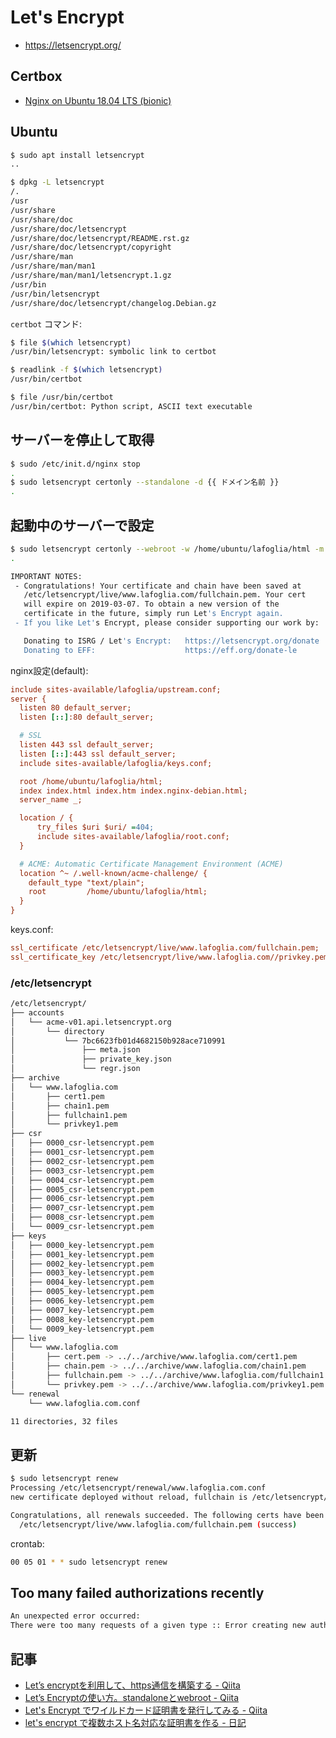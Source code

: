 # Let's Encrypt

- https://letsencrypt.org/


## Certbox

- [Nginx on Ubuntu 18.04 LTS (bionic)](https://certbot.eff.org/lets-encrypt/ubuntubionic-nginx)

## Ubuntu

~~~bash
$ sudo apt install letsencrypt
..
~~~

~~~bash
$ dpkg -L letsencrypt
/.
/usr
/usr/share
/usr/share/doc
/usr/share/doc/letsencrypt
/usr/share/doc/letsencrypt/README.rst.gz
/usr/share/doc/letsencrypt/copyright
/usr/share/man
/usr/share/man/man1
/usr/share/man/man1/letsencrypt.1.gz
/usr/bin
/usr/bin/letsencrypt
/usr/share/doc/letsencrypt/changelog.Debian.gz
~~~

`certbot` コマンド:

~~~bash
$ file $(which letsencrypt)
/usr/bin/letsencrypt: symbolic link to certbot

$ readlink -f $(which letsencrypt)
/usr/bin/certbot

$ file /usr/bin/certbot
/usr/bin/certbot: Python script, ASCII text executable
~~~

## サーバーを停止して取得

~~~bash
$ sudo /etc/init.d/nginx stop
.
$ sudo letsencrypt certonly --standalone -d {{ ドメイン名前 }}
.
~~~

## 起動中のサーバーで設定

~~~bash
$ sudo letsencrypt certonly --webroot -w /home/ubuntu/lafoglia/html -m supervisor@lafoglia.com -d www.lafoglia.com -d lafoglia.com
.

IMPORTANT NOTES:
 - Congratulations! Your certificate and chain have been saved at
   /etc/letsencrypt/live/www.lafoglia.com/fullchain.pem. Your cert
   will expire on 2019-03-07. To obtain a new version of the
   certificate in the future, simply run Let's Encrypt again.
 - If you like Let's Encrypt, please consider supporting our work by:

   Donating to ISRG / Let's Encrypt:   https://letsencrypt.org/donate
   Donating to EFF:                    https://eff.org/donate-le
~~~

nginx設定(default):

~~~ini
include sites-available/lafoglia/upstream.conf;
server {
  listen 80 default_server;
  listen [::]:80 default_server;

  # SSL
  listen 443 ssl default_server;
  listen [::]:443 ssl default_server;
  include sites-available/lafoglia/keys.conf;

  root /home/ubuntu/lafoglia/html;
  index index.html index.htm index.nginx-debian.html;
  server_name _;

  location / {
      try_files $uri $uri/ =404;
      include sites-available/lafoglia/root.conf;
  }

  # ACME: Automatic Certificate Management Environment (ACME)
  location ^~ /.well-known/acme-challenge/ {
    default_type "text/plain";
    root         /home/ubuntu/lafoglia/html;
  }
}
~~~

keys.conf:

~~~ini
ssl_certificate /etc/letsencrypt/live/www.lafoglia.com/fullchain.pem;
ssl_certificate_key /etc/letsencrypt/live/www.lafoglia.com//privkey.pem;
~~~

### /etc/letsencrypt

~~~bash
/etc/letsencrypt/
├── accounts
│   └── acme-v01.api.letsencrypt.org
│       └── directory
│           └── 7bc6623fb01d4682150b928ace710991
│               ├── meta.json
│               ├── private_key.json
│               └── regr.json
├── archive
│   └── www.lafoglia.com
│       ├── cert1.pem
│       ├── chain1.pem
│       ├── fullchain1.pem
│       └── privkey1.pem
├── csr
│   ├── 0000_csr-letsencrypt.pem
│   ├── 0001_csr-letsencrypt.pem
│   ├── 0002_csr-letsencrypt.pem
│   ├── 0003_csr-letsencrypt.pem
│   ├── 0004_csr-letsencrypt.pem
│   ├── 0005_csr-letsencrypt.pem
│   ├── 0006_csr-letsencrypt.pem
│   ├── 0007_csr-letsencrypt.pem
│   ├── 0008_csr-letsencrypt.pem
│   └── 0009_csr-letsencrypt.pem
├── keys
│   ├── 0000_key-letsencrypt.pem
│   ├── 0001_key-letsencrypt.pem
│   ├── 0002_key-letsencrypt.pem
│   ├── 0003_key-letsencrypt.pem
│   ├── 0004_key-letsencrypt.pem
│   ├── 0005_key-letsencrypt.pem
│   ├── 0006_key-letsencrypt.pem
│   ├── 0007_key-letsencrypt.pem
│   ├── 0008_key-letsencrypt.pem
│   └── 0009_key-letsencrypt.pem
├── live
│   └── www.lafoglia.com
│       ├── cert.pem -> ../../archive/www.lafoglia.com/cert1.pem
│       ├── chain.pem -> ../../archive/www.lafoglia.com/chain1.pem
│       ├── fullchain.pem -> ../../archive/www.lafoglia.com/fullchain1.pem
│       └── privkey.pem -> ../../archive/www.lafoglia.com/privkey1.pem
└── renewal
    └── www.lafoglia.com.conf

11 directories, 32 files
~~~

## 更新

~~~bash
$ sudo letsencrypt renew
Processing /etc/letsencrypt/renewal/www.lafoglia.com.conf
new certificate deployed without reload, fullchain is /etc/letsencrypt/live/www.lafoglia.com/fullchain.pem

Congratulations, all renewals succeeded. The following certs have been renewed:
  /etc/letsencrypt/live/www.lafoglia.com/fullchain.pem (success)
~~~

crontab:

~~~bash
00 05 01 * * sudo letsencrypt renew
~~~

## Too many failed authorizations recently

~~~bash
An unexpected error occurred:
There were too many requests of a given type :: Error creating new authz :: Too many failed authorizations recently.
~~~

## 記事

- [Let’s encryptを利用して、https通信を構築する - Qiita](https://qiita.com/kouji555/items/4dbccc6aad32278e2cc6)
- [Let’s Encryptの使い方。standaloneとwebroot - Qiita](https://qiita.com/f_uto/items/4178a9fdd657b78672ea)
- [Let's Encrypt でワイルドカード証明書を発行してみる - Qiita](https://qiita.com/noumia/items/64d8bb59e35151fc4fd6)
- [let's encrypt で複数ホスト名対応な証明書を作る - 日記](https://tnamao.hatenablog.com/entry/2016/08/21/173521)
